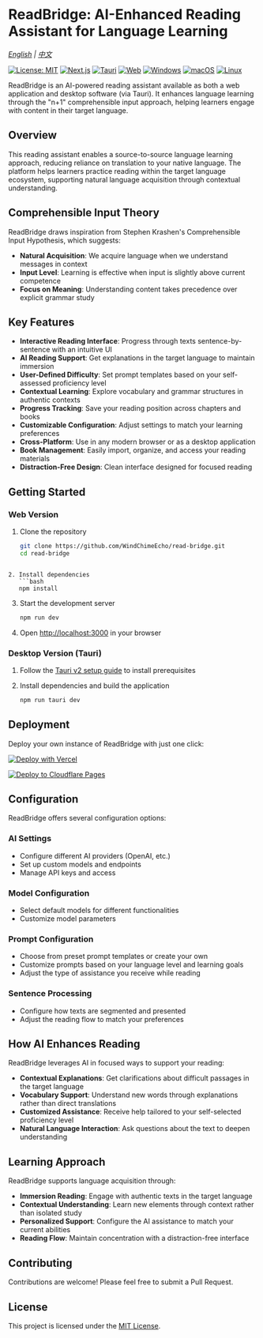 # ReadBridge: AI-Enhanced Reading Assistant for Language Learning

*[English](./README.md) | [中文](./README.zh-CN.md)*

[![License: MIT](https://img.shields.io/badge/License-MIT-yellow.svg)](https://opensource.org/licenses/MIT) [![Next.js](https://img.shields.io/badge/Next.js-black?logo=next.js&logoColor=white)](https://nextjs.org/) [![Tauri](https://img.shields.io/badge/Tauri-24C8D8?logo=tauri&logoColor=white)](https://tauri.app/) [![Web](https://img.shields.io/badge/Platform-Web-blue)](https://nextjs.org/) [![Windows](https://img.shields.io/badge/Platform-Windows-blue?logo=windows&logoColor=white)](https://tauri.app/) [![macOS](https://img.shields.io/badge/Platform-macOS-blue?logo=apple&logoColor=white)](https://tauri.app/) [![Linux](https://img.shields.io/badge/Platform-Linux-blue?logo=linux&logoColor=white)](https://tauri.app/)

ReadBridge is an AI-powered reading assistant available as both a web application and desktop software (via Tauri). It enhances language learning through the "n+1" comprehensible input approach, helping learners engage with content in their target language.

## Overview

This reading assistant enables a source-to-source language learning approach, reducing reliance on translation to your native language. The platform helps learners practice reading within the target language ecosystem, supporting natural language acquisition through contextual understanding.

## Comprehensible Input Theory

ReadBridge draws inspiration from Stephen Krashen's Comprehensible Input Hypothesis, which suggests:

- **Natural Acquisition**: We acquire language when we understand messages in context
- **Input Level**: Learning is effective when input is slightly above current competence
- **Focus on Meaning**: Understanding content takes precedence over explicit grammar study

## Key Features

- **Interactive Reading Interface**: Progress through texts sentence-by-sentence with an intuitive UI
- **AI Reading Support**: Get explanations in the target language to maintain immersion
- **User-Defined Difficulty**: Set prompt templates based on your self-assessed proficiency level
- **Contextual Learning**: Explore vocabulary and grammar structures in authentic contexts
- **Progress Tracking**: Save your reading position across chapters and books
- **Customizable Configuration**: Adjust settings to match your learning preferences
- **Cross-Platform**: Use in any modern browser or as a desktop application
- **Book Management**: Easily import, organize, and access your reading materials
- **Distraction-Free Design**: Clean interface designed for focused reading

## Getting Started

### Web Version

1. Clone the repository
   ```bash
   git clone https://github.com/WindChimeEcho/read-bridge.git
   cd read-bridge
```

2. Install dependencies
   ```bash
   npm install
   ```

3. Start the development server
   ```bash
   npm run dev
   ```

4. Open [http://localhost:3000](http://localhost:3000) in your browser

### Desktop Version (Tauri)

1. Follow the [Tauri v2 setup guide](https://v2.tauri.app/guides/quick-start/prerequisites) to install prerequisites
   
2. Install dependencies and build the application
   ```bash
   npm run tauri dev
   ```

## Deployment

Deploy your own instance of ReadBridge with just one click:

[![Deploy with Vercel](https://vercel.com/button)](https://vercel.com/new/clone?repository-url=https://github.com/WindChimeEcho/read-bridge)

[![Deploy to Cloudflare Pages](https://img.shields.io/badge/Deploy%20to-Cloudflare%20Pages-orange.svg?style=for-the-badge&logo=cloudflare)](https://developers.cloudflare.com/pages/framework-guides/deploy-a-nextjs-site/)

## Configuration

ReadBridge offers several configuration options:

### AI Settings
- Configure different AI providers (OpenAI, etc.)
- Set up custom models and endpoints
- Manage API keys and access

### Model Configuration
- Select default models for different functionalities
- Customize model parameters

### Prompt Configuration
- Choose from preset prompt templates or create your own
- Customize prompts based on your language level and learning goals
- Adjust the type of assistance you receive while reading

### Sentence Processing
- Configure how texts are segmented and presented
- Adjust the reading flow to match your preferences

## How AI Enhances Reading

ReadBridge leverages AI in focused ways to support your reading:

- **Contextual Explanations**: Get clarifications about difficult passages in the target language
- **Vocabulary Support**: Understand new words through explanations rather than direct translations
- **Customized Assistance**: Receive help tailored to your self-selected proficiency level
- **Natural Language Interaction**: Ask questions about the text to deepen understanding

## Learning Approach

ReadBridge supports language acquisition through:

- **Immersion Reading**: Engage with authentic texts in the target language
- **Contextual Understanding**: Learn new elements through context rather than isolated study
- **Personalized Support**: Configure the AI assistance to match your current abilities
- **Reading Flow**: Maintain concentration with a distraction-free interface


## Contributing

Contributions are welcome! Please feel free to submit a Pull Request.

## License

This project is licensed under the [MIT License](LICENSE).